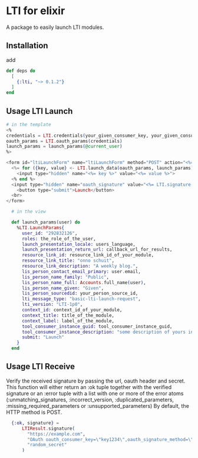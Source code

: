 # LTI for elixir

A package to easily launch LTI modules.

## Installation

add

```ex
def deps do
  [
    {:lti, "~> 0.1.2"}
  ]
end
```

## Usage LTI Launch

```eex
# in the template
<%
credentials = LTI.credentials(your_given_consumer_key, your_given_consumer_secret, your_lti_url)
oauth_params = LTI.oauth_params(credentials)
launch_params = launch_params(@current_user)
%>

<form id="ltiLaunchForm" name="ltiLaunchForm" method="POST" action="<%= your_lti_url %>">
  <%= for ({key, value} <- LTI.launch_data(oauth_params, launch_params)) do %>
    <input type="hidden" name="<%= key %>" value="<%= value %>">
  <% end %>
  <input type="hidden" name="oauth_signature" value="<%= LTI.signature(credentials, oauth_params, launch_params) %>">
	<button type="submit">Launch</button>
  <br>
</form>
```

```ex
  # in the view

  def launch_params(user) do
    %LTI.LaunchParams{
      user_id: "292832126",
      roles: the_role_of_the_user,
      launch_presentation_locale: users_language,
      launch_presentation_return_url: callback_url_for_results,
      resource_link_id: resource_link_id_of_your_module,
      resource_link_title: "onno schuit",
      resource_link_description: "A weekly blog.",
      lis_person_contact_email_primary: user.email,
      lis_person_name_family: "Public",
      lis_person_name_full: Accounts.full_name(user),
      lis_person_name_given: "Given",
      lis_person_sourcedid: your_person_source_id,
      lti_message_type: "basic-lti-launch-request",
      lti_version: "LTI-1p0",
      context_id: context_id_of_your_module,
      context_title: title_of_the_module,
      context_label: label_of_the_module,
      tool_consumer_instance_guid: tool_consumer_instance_guid,
      tool_consumer_instance_description: "some description of yours instance",
      submit: "Launch"
    }
  end
```

## Usage LTI Receive
Verify the received signature by passing the url, oauth header and secret.
This function will either return an :ok tuple together with the verified signature or
an :error tuple with a list with one or more of the error atoms (:unmatching_signatures, :incorrect_version, :duplicated_parameters, :missing_required_parameters or :unsupported_parameters)
By default, the HTTP method is POST.

```ex
  {:ok, signature} =
      LTIResult.signature(
        "https://example.com",
        "OAuth oauth_consumer_key=\"key1234\",oauth_signature_method=\"HMAC-SHA1\",oauth_timestamp=\"1525076552\",oauth_nonce=\"123\",oauth_version=\"1.0\",oauth_signature=\"iyyQNRQyXTlpLJPJns3ireWjQxo%3D\"",
        "random_secret"
      )
```
